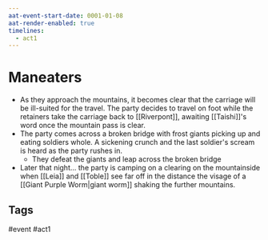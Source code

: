 ```yaml
---
aat-event-start-date: 0001-01-08
aat-render-enabled: true
timelines:
  - act1
---
```

# Maneaters
- As they approach the mountains, it becomes clear that the carriage will be ill-suited for the travel. The party decides to travel on foot while the retainers take the carriage back to [[Riverpont]], awaiting [[Taishi]]'s word once the mountain pass is clear.
- The party comes across a broken bridge with frost giants picking up and eating soldiers whole. A sickening crunch and the last soldier's scream is heard as the party rushes in.
	- They defeat the giants and leap across the broken bridge
- Later that night... the party is camping on a clearing on the mountainside when [[Leia]] and [[Toble]] see far off in the distance the visage of a [[Giant Purple Worm|giant worm]] shaking the further mountains.

## Tags
 #event #act1